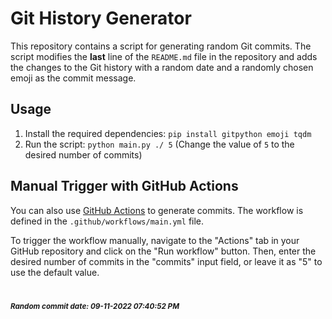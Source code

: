 # Git History Generator

This repository contains a script for generating random Git commits. The script modifies the **last** line of the `README.md` file in the repository and adds the changes to the Git history with a random date and a randomly chosen emoji as the commit message.

## Usage

1. Install the required dependencies: `pip install gitpython emoji tqdm`
2. Run the script: `python main.py ./ 5` (Change the value of `5` to the desired number of commits)

## Manual Trigger with GitHub Actions

You can also use [GitHub Actions](https://github.com/features/actions) to generate commits. The workflow is defined in the `.github/workflows/main.yml` file.

To trigger the workflow manually, navigate to the "Actions" tab in your GitHub repository and click on the "Run workflow" button. Then, enter the desired number of commits in the "commits" input field, or leave it as "5" to use the default value.

#

<sub><strong><em>Random commit date: 09-11-2022 07:40:52 PM</em></strong></sub>